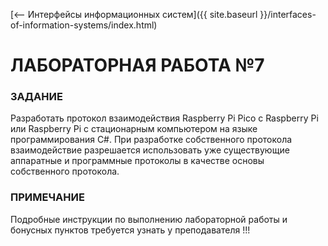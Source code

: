 [⟵ Интерфейсы информационных систем]({{ site.baseurl }}/interfaces-of-information-systems/index.html)

# **ЛАБОРАТОРНАЯ РАБОТА №7**

### **ЗАДАНИЕ**

Разработать протокол взаимодействия Raspberry Pi Pico с Raspberry Pi или Raspberry Pi с стационарным компьютером на языке программирования C#. При разработке собственного протокола взаимодействие разрешается использовать уже существующие аппаратные и программные протоколы в качестве основы собственного протокола.

### **ПРИМЕЧАНИЕ**

Подробные инструкции по выполнению лабораторной работы и бонусных пунктов требуется узнать у преподавателя !!!
